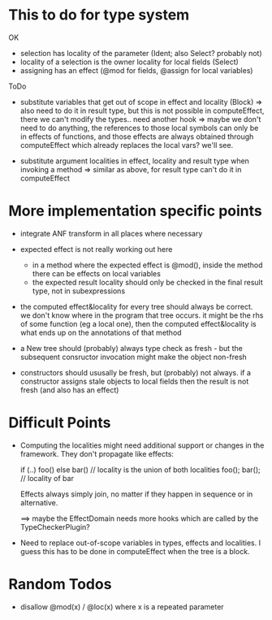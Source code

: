 # This to do for type system

OK
- selection has locality of the parameter (Ident; also Select? probably not)
- locality of a selection is the owner locality for local fields (Select)
- assigning has an effect (@mod for fields, @assign for local variables)

ToDo
- substitute variables that get out of scope in effect and locality (Block)
  => also need to do it in result type, but this is not possible in computeEffect, there
     we can't modify the types.. need another hook
  => maybe we don't need to do anything, the references to those local symbols can only be in
     effects of functions, and those effects are always obtained through computeEffect which
     already replaces the local vars? we'll see.



- substitute argument localities in effect, locality and result type when invoking a method
  => similar as above, for result type can't do it in computeEffect



# More implementation specific points

- integrate ANF transform in all places where necessary

- expected effect is not really working out here
    - in a method where the expected effect is @mod(), inside the method there can be effects on local variables
    - the expected result locality should only be checked in the final result type, not in subexpressions

- the computed effect&locality for every tree should always be correct. we don't know where in the program that
  tree occurs. it might be the rhs of some function (eg a local one), then the computed effect&locality is what
  ends up on the annotations of that method

- a New tree should (probably) always type check as fresh - but the subsequent consructor invocation might make
  the object non-fresh

- constructors should ususally be fresh, but (probably) not always. if a constructor assigns stale objects
  to local fields then the result is not fresh (and also has an effect)








# Difficult Points

- Computing the localities might need additional support or changes in the framework. They don't
  propagate like effects:

    if (..) foo() else bar()    // locality is the union of both localities
    foo(); bar();               // locality of bar

  Effects always simply join, no matter if they happen in sequence or in alternative.

  ==> maybe the EffectDomain needs more hooks which are called by the TypeCheckerPlugin?


- Need to replace out-of-scope variables in types, effects and localities. I guess this has to be done in
  computeEffect when the tree is a block.



# Random Todos

- disallow @mod(x) / @loc(x) where x is a repeated parameter


